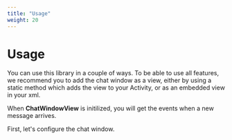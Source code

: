 ```yaml
---
title: "Usage"
weight: 20
---
```


# Usage

You can use this library in a couple of ways. To be able to use all features, we recommend you to add the chat window as a view, either by using a static method which adds the view to your Activity, or as an embedded view in your xml.

When **ChatWindowView** is initilized, you will get the events when a new message arrives.

First, let's configure the chat window.
